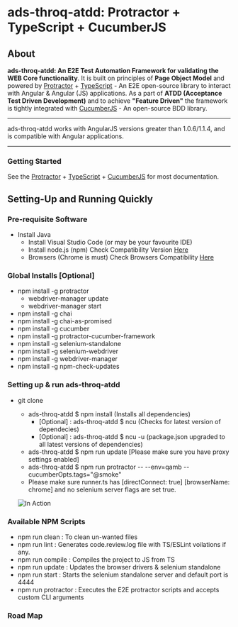 # ads-throq-atdd: Protractor + TypeScript + CucumberJS


## About

**ads-throq-atdd: An E2E Test Automation Framework for validating the  WEB Core functionality**. It is built on principles of **Page Object Model** and powered by [Protractor](http://www.protractortest.org/#/) + [TypeScript](https://www.typescriptlang.org/) - An E2E open-source library to interact with Angular  & Angular (JS) applications. As a part of **ATDD (Acceptance Test Driven Development)** and to achieve **"Feature Driven"** the framework is tightly integrated with [CucumberJS](https://cucumber.io/) - An open-source BDD library.

_______________________________________________________


ads-throq-atdd works with AngularJS versions greater than 1.0.6/1.1.4, and is compatible with Angular applications.

_______________________________________________________
### Getting Started

See the [Protractor](http://www.protractortest.org/#/) + [TypeScript](https://www.typescriptlang.org/) + [CucumberJS](https://cucumber.io/) for most documentation.

## Setting-Up and Running Quickly


### Pre-requisite Software

  * Install Java
    * Install Visual Studio Code (or may be your favourite IDE)
    * Install node.js (npm) Check Compatibility Version [Here](https://github.com/angular/protractor#compatibility/)
    * Browsers (Chrome is must) Check Browsers Compatibility [Here](http://www.protractortest.org/#/browser-support/)

### Global Installs [Optional]

  * npm install -g protractor
    - webdriver-manager update
    - webdriver-manager start
  * npm install -g chai
  * npm install -g chai-as-promised
  * npm install -g cucumber
  * npm install -g protractor-cucumber-framework
  * npm install -g selenium-standalone
  * npm install -g selenium-webdriver
  * npm install -g webdriver-manager
  * npm install -g npm-check-updates  

### Setting up & run ads-throq-atdd

  * git clone  
    - ads-throq-atdd $ npm install (Installs all dependencies)
      - [Optional] : ads-throq-atdd $ ncu (Checks for latest version of dependecies)
      - [Optional] : ads-throq-atdd $ ncu -u (package.json upgraded to all latest versions of dependencies)
    - ads-throq-atdd $ npm run update [Please make sure you have proxy settings enabled]
    - ads-throq-atdd $ npm run protractor -- --env=qamb --cucumberOpts.tags="@smoke"
    - Please make sure runner.ts has [directConnect: true] [browserName: chrome] and no selenium server      flags are set true.

    ![In Action]()

### Available NPM Scripts

* npm run clean : To clean un-wanted files
* npm run lint : Generates code.review.log file with TS/ESLint voilations if any.
* npm run compile : Compiles the project to JS from TS
* npm run update : Updates the browser drivers & selenium standalone
* npm run start : Starts the selenium standalone server and default port is 4444
* npm run protractor : Executes the E2E protractor scripts and accepts custom CLI arguments

### Road Map



